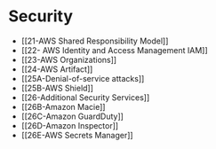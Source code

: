 # Security

- [[21-AWS Shared Responsibility Model]]
- [[22- AWS Identity and Access Management IAM]]
- [[23-AWS Organizations]]
- [[24-AWS Artifact]]
- [[25A-Denial-of-service attacks]]
- [[25B-AWS Shield]]
- [[26-Additional Security Services]]
- [[26B-Amazon Macie]]
- [[26C-Amazon GuardDuty]]
- [[26D-Amazon Inspector]]
- [[26E-AWS Secrets Manager]]